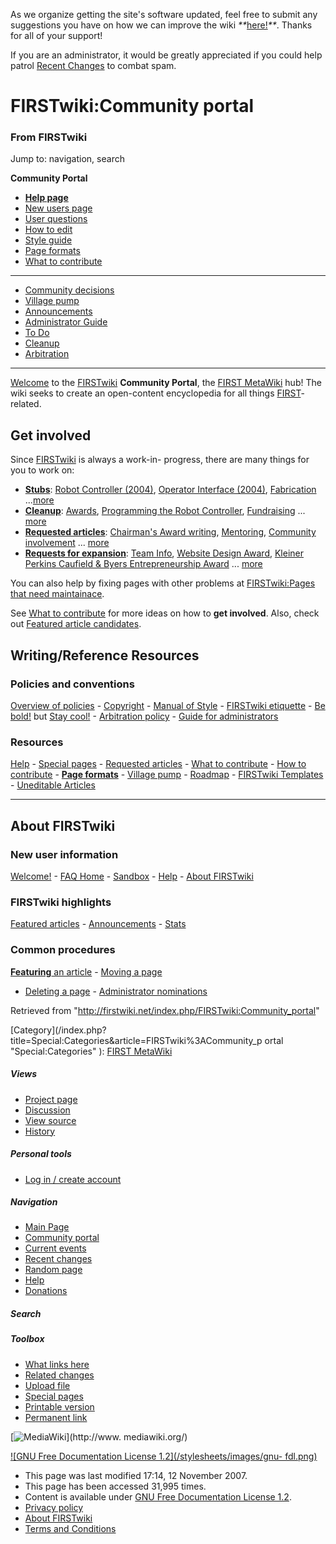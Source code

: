 As we organize getting the site's software updated, feel free to submit any
suggestions you have on how we can improve the wiki
_**_[here!](/index.php/User:Hallry/Suggestions "User:Hallry/Suggestions"
)_**_. Thanks for all of your support!

If you are an administrator, it would be greatly appreciated if you could help
patrol [Recent Changes](/index.php/Special:Recentchanges
"Special:Recentchanges" ) to combat spam.

# FIRSTwiki:Community portal

### From FIRSTwiki

Jump to: navigation, search

  

****Community Portal****

  * **[Help page](/index.php/FIRSTwiki:Help "FIRSTwiki:Help" )**
  * [New users page](/index.php/FIRSTwiki:New_users_page "FIRSTwiki:New users page" )
  * [User questions](/index.php/FIRSTwiki:User_questions "FIRSTwiki:User questions" )
  * [How to edit](/index.php/FIRSTwiki:How_does_one_edit_a_page "FIRSTwiki:How does one edit a page" )
  * [Style guide](/index.php/FIRSTwiki:Style_guide "FIRSTwiki:Style guide" )
  * [Page formats](/index.php/FIRSTwiki:Page_formats "FIRSTwiki:Page formats" )
  * [What to contribute](/index.php/FIRSTwiki:What_to_contribute "FIRSTwiki:What to contribute" )

* * *

  * [Community decisions](/index.php/FIRSTwiki:Community_decisions "FIRSTwiki:Community decisions" )
  * [Village pump](/index.php/FIRSTwiki:Village_pump "FIRSTwiki:Village pump" )
  * [Announcements](/index.php/FIRSTwiki:Announcements "FIRSTwiki:Announcements" )
  * [Administrator Guide](/index.php/FIRSTwiki:Guide_for_administrators "FIRSTwiki:Guide for administrators" )
  * [To Do](/index.php/FIRSTwiki:To_Do "FIRSTwiki:To Do" )
  * [Cleanup](/index.php/FIRSTwiki:Cleanup "FIRSTwiki:Cleanup" )
  * [Arbitration](/index.php/FIRSTwiki:Arbitration "FIRSTwiki:Arbitration" )  
---  
[Welcome](/index.php/FIRSTwiki:New_users_page "FIRSTwiki:New users page" ) to
the [FIRSTwiki](/index.php/FIRSTwiki "FIRSTwiki" ) **Community Portal**, the
[FIRST MetaWiki](/index.php/FIRSTwiki:Meta_pages "FIRSTwiki:Meta pages" ) hub!
The wiki seeks to create an open-content encyclopedia for all things
[FIRST](/index.php/FIRST "FIRST" )-related.

## Get involved

Since [FIRSTwiki](/index.php/FIRSTwiki "FIRSTwiki" ) is always a work-in-
progress, there are many things for you to work on:

  * **[Stubs](/index.php/FIRSTwiki:Find_and_fix_stubs "FIRSTwiki:Find and fix stubs" )**: [Robot Controller (2004)](/index.php/Robot_Controller_%282004%29 "Robot Controller \(2004\)" ), [Operator Interface (2004)](/index.php?title=Operator_Interface_%282004%29&action=edit "Operator Interface \(2004\)" ), [Fabrication](/index.php/Fabrication "Fabrication" ) ...[more](http://www.firstwiki.net/index.php?title=Special:Whatlinkshere&target=Template%3AStub "http://www.firstwiki.net/index.php?title=Special:Whatlinkshere&target=Template%3AStub" )
  * **[Cleanup](/index.php/FIRSTwiki:Cleanup "FIRSTwiki:Cleanup" )**: [Awards](/index.php/Awards "Awards" ), [Programming the Robot Controller](/index.php/Programming_the_Robot_Controller "Programming the Robot Controller" ), [Fundraising](/index.php/Fundraising "Fundraising" ) ... [more](/index.php/FIRSTwiki:Cleanup "FIRSTwiki:Cleanup" )
  * **[Requested articles](/index.php/FIRSTwiki:Requested_articles "FIRSTwiki:Requested articles" )**: [Chairman's Award writing](/index.php?title=Chairman%27s_Award_writing&action=edit "Chairman's Award writing" ), [Mentoring](/index.php?title=Mentoring&action=edit "Mentoring" ), [Community involvement](/index.php?title=Community_involvement&action=edit "Community involvement" ) ... [more](/index.php/FIRSTwiki:Requested_articles "FIRSTwiki:Requested articles" )
  * **[Requests for expansion](/index.php/FIRSTwiki:Requests_for_expansion "FIRSTwiki:Requests for expansion" )**: [Team Info](/index.php/Team_Info "Team Info" ), [Website Design Award](/index.php/Website_Design_Award "Website Design Award" ), [Kleiner Perkins Caufield &amp; Byers Entrepreneurship Award](/index.php/Kleiner_Perkins_Caufield_%26_Byers_Entrepreneurship_Award "Kleiner Perkins Caufield & Byers Entrepreneurship Award" ) ... [more](/index.php/FIRSTwiki:Requests_for_expansion "FIRSTwiki:Requests for expansion" )

You can also help by fixing pages with other problems at [FIRSTwiki:Pages that
need maintainace](/index.php/FIRSTwiki:Pages_that_need_maintainace
"FIRSTwiki:Pages that need maintainace" ).

See [What to contribute](/index.php/FIRSTwiki:What_to_contribute
"FIRSTwiki:What to contribute" ) for more ideas on how to **get involved**.
Also, check out [Featured article
candidates](/index.php/FIRSTwiki:Featured_article_candidates
"FIRSTwiki:Featured article candidates" ).

  

## Writing/Reference Resources

### Policies and conventions

[Overview of policies](/index.php/FIRSTwiki:Policies_and_guidelines
"FIRSTwiki:Policies and guidelines" ) -
[Copyright](/index.php/FIRSTwiki:Copyrights "FIRSTwiki:Copyrights" ) - [Manual
of Style](/index.php/FIRSTwiki:Style_guide "FIRSTwiki:Style guide" ) -
[FIRSTwiki etiquette](/index.php?title=FIRSTwiki:Etiquette&action=edit
"FIRSTwiki:Etiquette" ) - [Be
bold!](http://www.wikipedia.org/wiki/Be_bold_in_updating_pages
"wikipedia:Be_bold_in_updating_pages" ) but [Stay
cool!](http://www.wikipedia.org/wiki/Staying_cool_when_the_editing_gets_hot
"wikipedia:Staying_cool_when_the_editing_gets_hot" ) - [Arbitration
policy](/index.php/FIRSTwiki:Arbitration "FIRSTwiki:Arbitration" ) - [Guide
for administrators](/index.php/FIRSTwiki:Guide_for_administrators
"FIRSTwiki:Guide for administrators" )

### Resources

[Help](/index.php/FIRSTwiki:Help "FIRSTwiki:Help" ) - [Special
pages](/index.php/Special:Specialpages "Special:Specialpages" ) - [Requested
articles](/index.php/FIRSTwiki:Requested_articles "FIRSTwiki:Requested
articles" ) - [What to contribute](/index.php/FIRSTwiki:What_to_contribute
"FIRSTwiki:What to contribute" ) - [How to
contribute](/index.php/FIRSTwiki:How_does_one_edit_a_page "FIRSTwiki:How does
one edit a page" ) - **[Page formats](/index.php/FIRSTwiki:Page_formats
"FIRSTwiki:Page formats" )** - [Village
pump](/index.php/FIRSTwiki:Village_pump "FIRSTwiki:Village pump" ) -
[Roadmap](/index.php/FIRSTwiki:Roadmap "FIRSTwiki:Roadmap" ) - [FIRSTwiki
Templates](/index.php/Category:Templates "Category:Templates" ) - [Uneditable
Articles](/index.php/FIRSTwiki:Uneditable_Articles "FIRSTwiki:Uneditable
Articles" )  
  
---  
  
## About FIRSTwiki

### New user information

[Welcome!](/index.php/FIRSTwiki:New_users_page "FIRSTwiki:New users page" ) -
[FAQ Home](/index.php/FIRSTwiki:User_questions "FIRSTwiki:User questions" ) -
[Sandbox](/index.php/FIRSTwiki:Sandbox "FIRSTwiki:Sandbox" ) -
[Help](/index.php/FIRSTwiki:Help "FIRSTwiki:Help" ) - [About
FIRSTwiki](/index.php/FIRSTwiki:About "FIRSTwiki:About" )

### FIRSTwiki highlights

[Featured articles](/index.php/FIRSTwiki:Featured_articles "FIRSTwiki:Featured
articles" ) - [Announcements](/index.php/FIRSTwiki:Announcements
"FIRSTwiki:Announcements" ) - [Stats](/index.php/FIRSTwiki:Statistics
"FIRSTwiki:Statistics" )

### Common procedures

[**Featuring** an article](/index.php/FIRSTwiki:Featured_article_candidates
"FIRSTwiki:Featured article candidates" ) - [Moving a
page](/index.php/FIRSTwiki:How_to_move_a_page "FIRSTwiki:How to move a page" )
- [Deleting a page](/index.php/FIRSTwiki:Deletion_requests "FIRSTwiki:Deletion
requests" ) - [Administrator
nominations](/index.php/FIRSTwiki:Nominations_for_adminship
"FIRSTwiki:Nominations for adminship" )  
  
Retrieved from "<http://firstwiki.net/index.php/FIRSTwiki:Community_portal>"

[Category](/index.php?title=Special:Categories&article=FIRSTwiki%3ACommunity_p
ortal "Special:Categories" ): [FIRST
MetaWiki](/index.php/Category:FIRST_MetaWiki "Category:FIRST MetaWiki" )

##### Views

  * [Project page](/index.php/FIRSTwiki:Community_portal)
  * [Discussion](/index.php/FIRSTwiki_talk:Community_portal)
  * [View source](/index.php?title=FIRSTwiki:Community_portal&action=edit)
  * [History](/index.php?title=FIRSTwiki:Community_portal&action=history)

##### Personal tools

  * [Log in / create account](/index.php?title=Special:Userlogin&returnto=FIRSTwiki:Community_portal)

[](/index.php/Main_Page "Main Page" )

##### Navigation

  * [Main Page](/index.php/Main_Page)
  * [Community portal](/index.php/FIRSTwiki:Community_portal)
  * [Current events](/index.php/Current_events)
  * [Recent changes](/index.php/Special:Recentchanges)
  * [Random page](/index.php/Special:Random)
  * [Help](/index.php/FIRSTwiki:Help)
  * [Donations](/index.php/FIRSTwiki:Site_support)

##### Search



##### Toolbox

  * [What links here](/index.php/Special:Whatlinkshere/FIRSTwiki:Community_portal)
  * [Related changes](/index.php/Special:Recentchangeslinked/FIRSTwiki:Community_portal)
  * [Upload file](/index.php/Special:Upload)
  * [Special pages](/index.php/Special:Specialpages)
  * [Printable version](/index.php?title=FIRSTwiki:Community_portal&printable=yes)
  * [Permanent link](/index.php?title=FIRSTwiki:Community_portal&oldid=64135)

[![MediaWiki](/skins/common/images/poweredby_mediawiki_88x31.png)](http://www.
mediawiki.org/)

[![GNU Free Documentation License 1.2](/stylesheets/images/gnu-
fdl.png)](http://www.gnu.org/copyleft/fdl.html)

  * This page was last modified 17:14, 12 November 2007.
  * This page has been accessed 31,995 times.
  * Content is available under [GNU Free Documentation License 1.2](http://www.gnu.org/copyleft/fdl.html "http://www.gnu.org/copyleft/fdl.html" ).
  * [Privacy policy](/index.php/FIRSTwiki:Privacy_policy "FIRSTwiki:Privacy policy" )
  * [About FIRSTwiki](/index.php/FIRSTwiki:About "FIRSTwiki:About" )
  * [Terms and Conditions](/index.php/FIRSTwiki:Terms_and_conditions "FIRSTwiki:Terms and conditions" )

